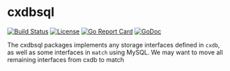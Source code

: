 # cxdbsql
[![Build Status](https://travis-ci.org/mit-dci/opencx.svg?branch=master)](https://travis-ci.org/mit-dci/opencx)
[![License](https://img.shields.io/badge/License-MIT-brightgreen.svg)](https://github.com/mit-dci/opencx/blob/master/LICENSE)
[![Go Report Card](https://goreportcard.com/badge/github.com/mit-dci/opencx)](https://goreportcard.com/report/github.com/mit-dci/opencx)
[![GoDoc](https://godoc.org/github.com/mit-dci/opencx/cxdb/cxdbsql?status.svg)](https://godoc.org/github.com/mit-dci/opencx/cxdb/cxdbsql)

The cxdbsql packages implements any storage interfaces defined in `cxdb`, as well as some interfaces in `match` using MySQL.
We may want to move all remaining interfaces from cxdb to match
